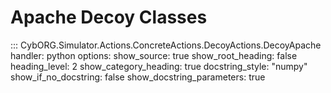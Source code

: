 # Apache Decoy Classes
::: CybORG.Simulator.Actions.ConcreteActions.DecoyActions.DecoyApache
    handler: python
    options:
        show_source: true
        show_root_heading: false
        heading_level: 2
        show_category_heading: true
        docstring_style: "numpy"
        show_if_no_docstring: false
        show_docstring_parameters: true